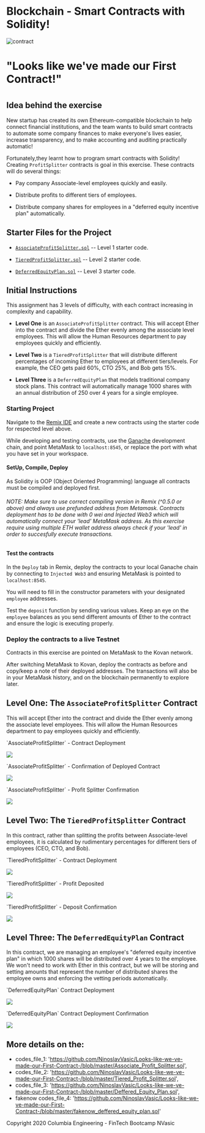 <h1>Blockchain - Smart Contracts with Solidity! </h1>

![contract](https://image.shutterstock.com/z/stock-photo-two-hands-handshake-polygonal-low-poly-hud-illustration-smart-contract-agreement-blockchain-and-1161295627.jpg)

<h1> "Looks like we've made our First Contract!"<h1>


## Idea behind the exercise

 New startup has created its own Ethereum-compatible blockchain to help connect financial institutions, and the team wants to build smart contracts to automate some company finances to make everyone's lives easier, increase transparency, and to make accounting and auditing practically automatic!

Fortunately,they learnt how to program smart contracts with Solidity! Creating `ProfitSplitter` contracts is goal in this exercise. These contracts will do several things:

* Pay company Associate-level employees quickly and easily.

* Distribute profits to different tiers of employees.

* Distribute company shares for employees in a "deferred equity incentive plan" automatically.

## Starter Files for the Project

* [`AssociateProfitSplitter.sol`](Starter-Code/AssociateProfitSplitter.sol) -- Level 1 starter code.

* [`TieredProfitSplitter.sol`](Starter-Code/TieredProfitSplitter.sol) -- Level 2 starter code.

* [`DeferredEquityPlan.sol`](Starter-Code/DeferredEquityPlan.sol) -- Level 3 starter code.


## Initial Instructions

This assignment has 3 levels of difficulty, with each contract increasing in complexity and capability. 

* **Level One** is an `AssociateProfitSplitter` contract. This will accept Ether into the contract and divide the Ether evenly among the associate level employees. This will allow the Human Resources department to pay employees quickly and efficiently.

* **Level Two** is a `TieredProfitSplitter` that will distribute different percentages of incoming Ether to employees at different tiers/levels. For example, the CEO gets paid 60%, CTO 25%, and Bob gets 15%.

* **Level Three** is a `DeferredEquityPlan` that models traditional company stock plans. This contract will automatically manage 1000 shares with an annual distribution of 250 over 4 years for a single employee.

### Starting Project

Navigate to the [Remix IDE](https://remix.ethereum.org) and create a new contracts  using the starter code for respected level above.

While developing and testing contracts, use the [Ganache](https://www.trufflesuite.com/ganache) development chain, and point MetaMask to `localhost:8545`, or replace the port with what you have set in your workspace.


#### SetUp, Compile, Deploy
As Solidity is OOP (Object Oriented Programming) language all contracts must be compiled and deployed first.

###### NOTE: Make sure to use correct compiling version in Remix (^0.5.0 or above) and always use prefunded address from Metamask. Contracts deployment has to be done with 0 wei and Injected Web3 which will automatically connect your 'lead' MetaMask address. As this exercise require using multiple ETH wallet address always check if your 'lead' in order to succesfully execute transactions.

#### Test the contracts

In the `Deploy` tab in Remix, deploy the contracts to your local Ganache chain by connecting to `Injected Web3` and ensuring MetaMask is pointed to `localhost:8545`.

You will need to fill in the constructor parameters with your designated `employee` addresses.

Test the `deposit` function by sending various values. Keep an eye on the `employee` balances as you send different amounts of Ether to the contract and ensure the logic is executing properly.

### Deploy the contracts to a live Testnet

Contracts in this exercise are pointed on MetaMask to the Kovan network. 

After switching MetaMask to Kovan, deploy the contracts as before and copy/keep a note of their deployed addresses. The transactions will also be in your MetaMask history, and on the blockchain permanently to explore later.

## Level One: The `AssociateProfitSplitter` Contract

This will accept Ether into the contract and divide the Ether evenly among the associate level employees. This will allow the Human Resources department to pay employees quickly and efficiently.

<p> `AssociateProfitSplitter` - Contract Deployment </p>

![](https://github.com/NinoslavVasic/Looks-like-we-ve-made-our-First-Contract-/blob/master/screenshots/01-Associate_Profit_Splitter_deployment.PNG)

<p> `AssociateProfitSplitter` - Confirmation of Deployed Contract </p>

![](https://github.com/NinoslavVasic/Looks-like-we-ve-made-our-First-Contract-/blob/master/screenshots/02-ass_contract_confirmed.PNG)

<p> `AssociateProfitSplitter` - Profit Splitter Confirmation </p> 

![](https://github.com/NinoslavVasic/Looks-like-we-ve-made-our-First-Contract-/blob/master/screenshots/Inked03-ass_profit_split_employess_confirmation_LI.jpg)


## Level Two: The `TieredProfitSplitter` Contract

In this contract, rather than splitting the profits between Associate-level employees, it is calculated by rudimentary percentages for different tiers of employees (CEO, CTO, and Bob).


<p> `TieredProfitSplitter` - Contract Deployment </p>

![](https://github.com/NinoslavVasic/Looks-like-we-ve-made-our-First-Contract-/blob/master/screenshots/04-tiered_profit_splitter_deployment.PNG)

<p> `TieredProfitSplitter` - Profit Deposited </p>

![](https://github.com/NinoslavVasic/Looks-like-we-ve-made-our-First-Contract-/blob/master/screenshots/05-tiered_deposit.PNG)

<p> `TieredProfitSplitter` - Deposit Confirmation </p> 

![](https://github.com/NinoslavVasic/Looks-like-we-ve-made-our-First-Contract-/blob/master/screenshots/Inked06-tiered_confirmation_LI.jpg)

   
## Level Three: The `DeferredEquityPlan` Contract

In this contract, we  are managing an employee's "deferred equity incentive plan" in which 1000 shares will be distributed over 4 years to the employee. We won't need to work with Ether in this contract, but we will be storing and setting amounts that represent the number of distributed shares the employee owns and enforcing the vetting periods automatically.

<p> `DeferredEquityPlan` Contract Deployment </p>

![](https://github.com/NinoslavVasic/Looks-like-we-ve-made-our-First-Contract-/blob/master/screenshots/07-deffered_deployment.PNG)

<p> `DeferredEquityPlan` Contract Deployment Confirmation </p>

![](https://github.com/NinoslavVasic/Looks-like-we-ve-made-our-First-Contract-/blob/master/screenshots/08-deffered_deployed_acc.PNG)


## More details on the:
   
   - codes_file_1: 'https://github.com/NinoslavVasic/Looks-like-we-ve-made-our-First-Contract-/blob/master/Associate_Profit_Splitter.sol',
   - codes_file_2: 'https://github.com/NinoslavVasic/Looks-like-we-ve-made-our-First-Contract-/blob/master/Tiered_Profit_Splitter.sol',
   - codes_file_3: 'https://github.com/NinoslavVasic/Looks-like-we-ve-made-our-First-Contract-/blob/master/Deffered_Equity_Plan.sol',
   - fakenow codes_file_4: 'https://github.com/NinoslavVasic/Looks-like-we-ve-made-our-First-Contract-/blob/master/fakenow_deffered_equity_plan.sol'
   




<footer>
    
Copyright 2020 Columbia Engineering - FinTech Bootcamp NVasic
    
    
</footer>




